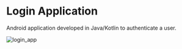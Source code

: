 # Login Application
Android application developed in Java/Kotlin to authenticate a user.

![login_app](https://user-images.githubusercontent.com/53873680/217857807-dc1a33b2-b4db-4770-add0-11dc897c08cb.png)
